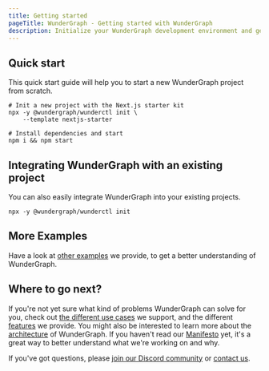 ```yaml
---
title: Getting started
pageTitle: WunderGraph - Getting started with WunderGraph
description: Initialize your WunderGraph development environment and get started using WunderGraph
---
```


## Quick start

This quick start guide will help you to start a new WunderGraph project from scratch.

```shell
# Init a new project with the Next.js starter kit
npx -y @wundergraph/wunderctl init \
	--template nextjs-starter

# Install dependencies and start
npm i && npm start
```

## Integrating WunderGraph with an existing project

You can also easily integrate WunderGraph into your existing projects.

```shell
npx -y @wundergraph/wunderctl init
```

## More Examples

Have a look at [other examples](/docs/examples) we provide, to get a better understanding of WunderGraph.

## Where to go next?

If you're not yet sure what kind of problems WunderGraph can solve for you,
check out [the different use cases](/docs/use-cases) we support,
and the different [features](/docs/features) we provide.
You might also be interested to learn more about the [architecture](/docs/architecture) of WunderGraph.
If you haven't read our [Manifesto](/manifesto) yet, it's a great way to better understand what we're working on and why.

If you've got questions, please [join our Discord community](https://wundergraph.com/discord) or [contact us](https://wundergraph.com/contact/sales).
